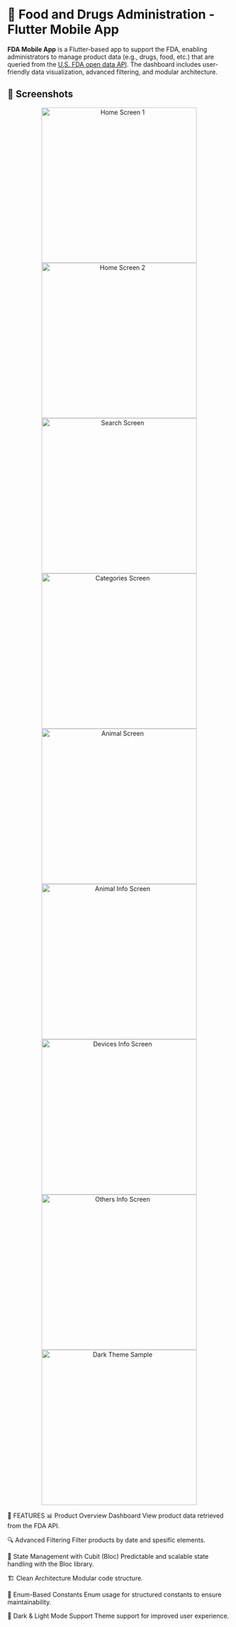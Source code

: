 # 🧪 Food and Drugs Administration - Flutter Mobile App

**FDA Mobile App** is a Flutter-based app to support the FDA, enabling administrators to manage product data (e.g., drugs, food, etc.) that are queried from the [U.S. FDA open data API](https://open.fda.gov/apis/). The dashboard includes user-friendly data visualization, advanced filtering, and modular architecture.

## 📸 Screenshots
<div align="center">
    <img src="https://github.com/user-attachments/assets/88eee730-9781-4e56-9aad-32927bd4f6ca" alt="Home Screen 1" height="350px">
    <img src="https://github.com/user-attachments/assets/e4518b47-977f-47a9-8cea-8ac257ad6b40" alt="Home Screen 2" height="350px">
    <img src="https://github.com/user-attachments/assets/520ea090-0cb3-42bc-8fc2-72b9dce6331d" alt="Search Screen" height="350px">
    <img src="https://github.com/user-attachments/assets/0aa4bbb3-3612-4c2d-a209-8e0e9f6dccf0" alt="Categories Screen" height="350px">
    <img src="https://github.com/user-attachments/assets/89fcbc16-5639-493e-bc2d-4518360585a2" alt="Animal Screen" height="350px">
    <img src="https://github.com/user-attachments/assets/59003e77-9335-4c0d-aec4-1aecf450fab1" alt="Animal Info Screen" height="350px">
    <img src="https://github.com/user-attachments/assets/fcb0b091-1702-4f31-8109-cfe00bd6b57a" alt="Devices Info Screen" height="350px">
    <img src="https://github.com/user-attachments/assets/319cd97c-a6ab-4cb9-be69-82bfc797a24b" alt="Others Info Screen" height="350px">                           
    <img src="https://github.com/user-attachments/assets/75593e0e-4243-4156-9683-3941702475b5" alt="Dark Theme Sample" height="350px">                           
</div>

🚀 FEATURES
📊 Product Overview Dashboard
View product data retrieved from the FDA API.

🔍 Advanced Filtering
Filter products by date and spesific elements.

🧠 State Management with Cubit (Bloc)
Predictable and scalable state handling with the Bloc library.

🏗️ Clean Architecture
Modular code structure.

🎯 Enum-Based Constants
Enum usage for structured constants to ensure maintainability.

🌙 Dark & Light Mode Support
Theme support for improved user experience.
